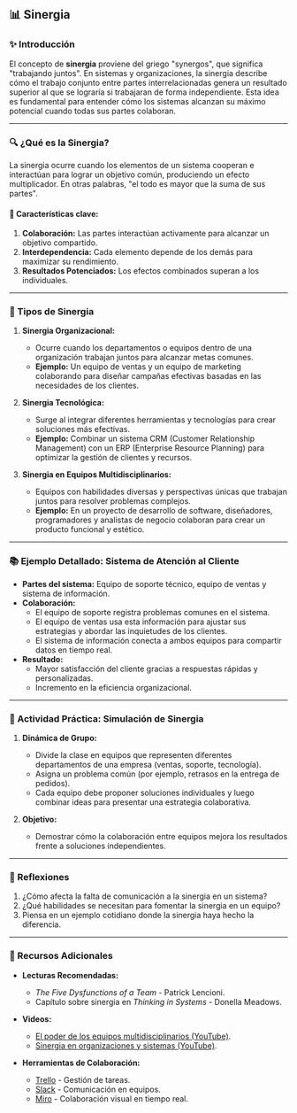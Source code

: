 ## 📊 Sinergia

### ✨ Introducción
El concepto de **sinergia** proviene del griego "synergos", que significa "trabajando juntos". En sistemas y organizaciones, la sinergia describe cómo el trabajo conjunto entre partes interrelacionadas genera un resultado superior al que se lograría si trabajaran de forma independiente. Esta idea es fundamental para entender cómo los sistemas alcanzan su máximo potencial cuando todas sus partes colaboran.

---

### 🔍 ¿Qué es la Sinergia?
La sinergia ocurre cuando los elementos de un sistema cooperan e interactúan para lograr un objetivo común, produciendo un efecto multiplicador. En otras palabras, "el todo es mayor que la suma de sus partes".

#### 🔑 Características clave:
1. **Colaboración:** Las partes interactúan activamente para alcanzar un objetivo compartido.
2. **Interdependencia:** Cada elemento depende de los demás para maximizar su rendimiento.
3. **Resultados Potenciados:** Los efectos combinados superan a los individuales.

---

### 🌱 Tipos de Sinergia
1. **Sinergia Organizacional:**
   - Ocurre cuando los departamentos o equipos dentro de una organización trabajan juntos para alcanzar metas comunes.
   - **Ejemplo:** Un equipo de ventas y un equipo de marketing colaborando para diseñar campañas efectivas basadas en las necesidades de los clientes.

2. **Sinergia Tecnológica:**
   - Surge al integrar diferentes herramientas y tecnologías para crear soluciones más efectivas.
   - **Ejemplo:** Combinar un sistema CRM (Customer Relationship Management) con un ERP (Enterprise Resource Planning) para optimizar la gestión de clientes y recursos.

3. **Sinergia en Equipos Multidisciplinarios:**
   - Equipos con habilidades diversas y perspectivas únicas que trabajan juntos para resolver problemas complejos.
   - **Ejemplo:** En un proyecto de desarrollo de software, diseñadores, programadores y analistas de negocio colaboran para crear un producto funcional y estético.

---

### 📚 Ejemplo Detallado: Sistema de Atención al Cliente
- **Partes del sistema:** Equipo de soporte técnico, equipo de ventas y sistema de información.
- **Colaboración:**
  - El equipo de soporte registra problemas comunes en el sistema.
  - El equipo de ventas usa esta información para ajustar sus estrategias y abordar las inquietudes de los clientes.
  - El sistema de información conecta a ambos equipos para compartir datos en tiempo real.
- **Resultado:**
  - Mayor satisfacción del cliente gracias a respuestas rápidas y personalizadas.
  - Incremento en la eficiencia organizacional.

---

### 🎯 Actividad Práctica: Simulación de Sinergia
1. **Dinámica de Grupo:**
   - Divide la clase en equipos que representen diferentes departamentos de una empresa (ventas, soporte, tecnología).
   - Asigna un problema común (por ejemplo, retrasos en la entrega de pedidos).
   - Cada equipo debe proponer soluciones individuales y luego combinar ideas para presentar una estrategia colaborativa.

2. **Objetivo:**
   - Demostrar cómo la colaboración entre equipos mejora los resultados frente a soluciones independientes.

---

### 🤔 Reflexiones
1. ¿Cómo afecta la falta de comunicación a la sinergia en un sistema?
2. ¿Qué habilidades se necesitan para fomentar la sinergia en un equipo?
3. Piensa en un ejemplo cotidiano donde la sinergia haya hecho la diferencia.

---

### 📖 Recursos Adicionales
- **Lecturas Recomendadas:**
  - *The Five Dysfunctions of a Team* - Patrick Lencioni.
  - Capítulo sobre sinergia en *Thinking in Systems* - Donella Meadows.

- **Videos:**
  - [El poder de los equipos multidisciplinarios (YouTube)](https://example.com).
  - [Sinergia en organizaciones y sistemas (YouTube)](https://example.com).

- **Herramientas de Colaboración:**
  - [Trello](https://trello.com/) - Gestión de tareas.
  - [Slack](https://slack.com/) - Comunicación en equipos.
  - [Miro](https://miro.com/) - Colaboración visual en tiempo real.

